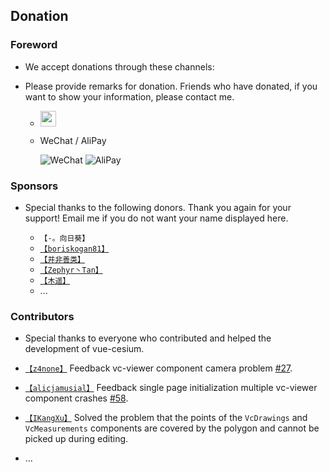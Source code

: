 <!--
 * @Author: zouyaoji@https://github.com/zouyaoji
 * @Date: 2021-07-13 09:06:45
 * @LastEditTime: 2021-09-03 17:20:31
 * @LastEditors: zouyaoji
 * @Description:
 * @FilePath: \vue-cesium@next\website\docs\en-US\donations.md
-->

## Donation
### Foreword

- We accept donations through these channels:
- Please provide remarks for donation. Friends who have donated, if you want to show your information, please contact me.

  - <a href="https://www.paypal.me/zouyaoji" target="_blank"><img src="https://zouyaoji.top/vue-cesium/images/paypal.png" style="height:25px;" /></a>

  - WeChat / AliPay

    ![WeChat](https://zouyaoji.top/vue-cesium/images/wechat.png)
    ![AliPay](https://zouyaoji.top/vue-cesium/images/alipay.png)

### Sponsors

- Special thanks to the following donors. Thank you again for your support! Email me if you do not want your name displayed here.

  - `【-。向日葵】`
  - [`【boriskogan81】`](https://github.com/boriskogan81)
  - [`【并非善类】`](https://www.cnblogs.com/JinXinYuan)
  - [`【Zephyr丶Tan】`](https://github.com/ZephyrTan)
  - [`【木遥】`](https://github.com/muyao1987)
  - ...

### Contributors

- Special thanks to everyone who contributed and helped the development of vue-cesium.

- [`【z4none】`](https://github.com/z4none) Feedback vc-viewer component camera problem [#27](https://github.com/zouyaoji/vue-cesium/issues/27).
- [`【alicjamusial】`](https://github.com/alicjamusial) Feedback single page initialization multiple vc-viewer component crashes [#58](https://github.com/zouyaoji/vue-cesium/issues/58).
- [`【IKangXu】`](https://github.com/IKangXu) Solved the problem that the points of the `VcDrawings` and `VcMeasurements` components are covered by the polygon and cannot be picked up during editing.
- ...
